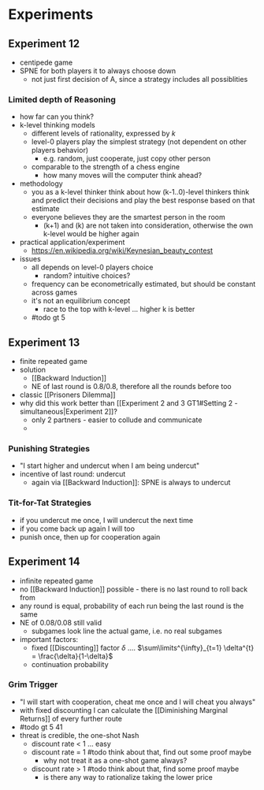 # Experiments
## Experiment 12
- centipede game
- SPNE for both players it to always choose down
	- not just first decision of A, since a strategy includes all possiblities

### Limited depth of Reasoning
- how far can you think?
- k-level thinking models
	- different levels of rationality, expressed by $k$
	- level-0 players play the simplest strategy (not dependent on other players behavior)
		- e.g. random, just cooperate, just copy other person
	- comparable to the strength of a chess engine
		- how many moves will the computer think ahead?
- methodology
	- you as a k-level thinker think about how (k-1..0)-level thinkers think and predict their decisions and play the best response based on that estimate
	- everyone believes they are the smartest person in the room
		- (k+1) and (k) are not taken into consideration, otherwise the own k-level would be higher again
- practical application/experiment
	- https://en.wikipedia.org/wiki/Keynesian_beauty_contest
- issues
	- all depends on level-0 players choice
		- random? intuitive choices? 
	- frequency can be econometrically estimated, but should be constant across games
	- it's not an equilibrium concept
		- race to the top with k-level ... higher k is better
	- #todo gt 5 

## Experiment 13
- finite repeated game
- solution
	- [[Backward Induction]]
	- NE of last round is 0.8/0.8, therefore all the rounds before too
- classic [[Prisoners Dilemma]]
- why did this work better than [[Experiment 2 and 3 GT1#Setting 2 - simultaneous|Experiment 2]]?
	- only 2 partners - easier to collude and communicate
	- 
### Punishing Strategies
- "I start higher and undercut when I am being undercut"
- incentive of last round: undercut
	- again via [[Backward Induction]]: SPNE is always to undercut

### Tit-for-Tat Strategies
- if you undercut me once, I will undercut the next time
- if you come back up again I will too
- punish once, then up for cooperation again

## Experiment 14
- infinite repeated game
- no [[Backward Induction]] possible - there is no last round to roll back from
- any round is equal, probability of each run being the last round is the same
- NE of 0.08/0.08 still valid
	- subgames look line the actual game, i.e. no real subgames
- important factors:
	- fixed [[Discounting]] factor $\delta$ .... $\sum\limits^{\infty}_{t=1} \delta^{t} = \frac{\delta}{1-\delta}$
	- continuation probability

### Grim Trigger
- "I will start with cooperation, cheat me once and I will cheat you always"
- with fixed discounting I can calculate the [[Diminishing Marginal Returns]] of every further route
- #todo gt 5 41
- threat is credible, the one-shot Nash
	- discount rate < 1 ... easy
	- discount rate = 1 #todo think about that, find out some proof maybe
		- why not treat it as a one-shot game always?
	- discount rate > 1 #todo think about that, find some proof maybe
		- is there any way to rationalize taking the lower price
